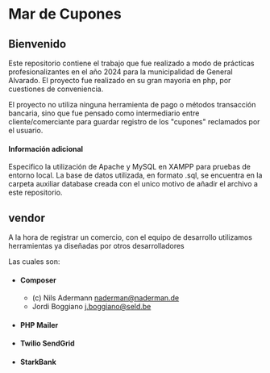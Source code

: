 # Mar de Cupones
## Bienvenido
Este repositorio contiene el trabajo que fue realizado a modo de prácticas profesionalizantes en el año 2024 para la municipalidad de General Alvarado.
El proyecto fue realizado en su gran mayoria en php, por cuestiones de conveniencia.

El proyecto no utiliza ninguna herramienta de pago o métodos transacción bancaria, sino que fue pensado como intermediario entre cliente/comerciante para guardar registro de los "cupones" reclamados por el usuario.

#### Información adicional
Especifico la utilización de Apache y MySQL en XAMPP para pruebas de entorno local.
La base de datos utilizada, en formato .sql, se encuentra en la carpeta auxiliar database creada con el unico motivo de añadir el archivo a este repositorio.

## vendor
A la hora de registrar un comercio, con el equipo de desarrollo utilizamos herramientas ya diseñadas por otros desarrolladores

Las cuales son:

- #### Composer
   - (c) Nils Adermann <naderman@naderman.de>
   -  Jordi Boggiano <j.boggiano@seld.be>

- #### PHP Mailer
- #### Twilio SendGrid
- #### StarkBank
